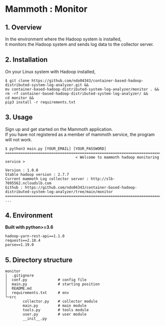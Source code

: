 # Mammoth : Monitor

## 1. Overview
In the environment where the Hadoop system is installed, \
it monitors the Hadoop system and sends log data to the collector server.

## 2. Installation
On your Linux system with Hadoop installed,

```
$ git clone https://github.com/ndo04343/container-based-hadoop-distributed-system-log-analyzer.git &&
mv container-based-hadoop-distributed-system-log-analyzer/monitor . &&
rm -rf container-based-hadoop-distributed-system-log-analyzer/ &&
cd monitor &&
pip3 install -r requirements.txt 
```

## 3. Usage
Sign up and get started on the Mammoth application. \
If you have not registered as a member of mammoth service, the program will not work.
```
$ python3 main.py [YOUR_EMAIL] [YOUR_PASSWORD]
======================================================================================================================
                                < Welcome to mammoth hadoop monitoring service >

Version : 1.0.0
Stable hadoop version : 2.7.7
Current mammoth Log collector server : http://slb-7695562.ncloudslb.com
Github : https://github.com/ndo04343/container-based-hadoop-distributed-system-log-analyzer/tree/main/monitor
======================================================================================================================
...
```

## 4. Environment
__Built with python>=3.6__
```
hadoop-yarn-rest-api==1.1.0
requests==2.18.4
parse==1.19.0
```

## 5. Directory structure
```
monitor
│  .gitignore
│  conf.py              # config file
│  main.py              # starting position
│  README.md        
│  requirements.txt     # env
└─src
        collector.py    # collector module
        main.py         # main module
        tools.py        # tools module
        user.py         # user module
        __init__.py
```